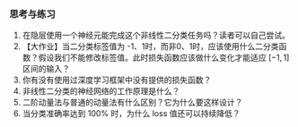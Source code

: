 
### 思考与练习

1. 在隐层使用一个神经元能完成这个非线性二分类任务吗？读者可以自己尝试。
2. 【大作业】当二分类标签值为 -1、1时，而非0、1时，应该使用什么二分类函数？假设我们不能修改标签值。此时损失函数应该做什么变化才能适应 $[-1,1]$ 区间的输入？
3. 你有没有使用过深度学习框架中没有提供的损失函数？
4. 非线性二分类的神经网络的工作原理是什么？
5. 二阶动量法与普通的动量法有什么区别？它为什么要这样设计？
6. 当分类准确率达到 100% 时，为什么 loss 值还可以持续降低？
